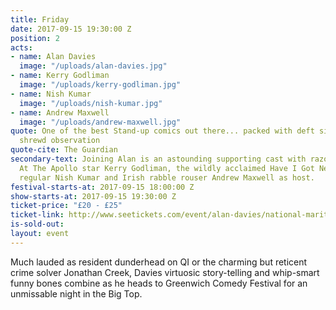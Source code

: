 ```yaml
---
title: Friday
date: 2017-09-15 19:30:00 Z
position: 2
acts:
- name: Alan Davies
  image: "/uploads/alan-davies.jpg"
- name: Kerry Godliman
  image: "/uploads/kerry-godliman.jpg"
- name: Nish Kumar
  image: "/uploads/nish-kumar.jpg"
- name: Andrew Maxwell
  image: "/uploads/andrew-maxwell.jpg"
quote: One of the best Stand-up comics out there... packed with deft silliness and
  shrewd observation
quote-cite: The Guardian
secondary-text: Joining Alan is an astounding supporting cast with razor-sharp Live
  At The Apollo star Kerry Godliman, the wildly acclaimed Have I Got News For You
  regular Nish Kumar and Irish rabble rouser Andrew Maxwell as host.
festival-starts-at: 2017-09-15 18:00:00 Z
show-starts-at: 2017-09-15 19:30:00 Z
ticket-price: "£20 - £25"
ticket-link: http://www.seetickets.com/event/alan-davies/national-maritime-museum/1121007/
is-sold-out: 
layout: event
---
```


Much lauded as resident dunderhead on QI or the charming but reticent crime solver Jonathan Creek, Davies virtuosic story-telling and whip-smart funny bones combine as he heads to Greenwich Comedy Festival for an unmissable night in the Big Top.